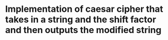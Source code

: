# Implementation of caesar cipher that takes in a string and the shift factor and then outputs the modified string

